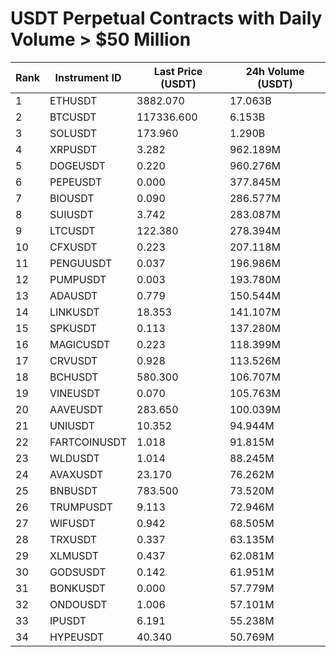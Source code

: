 # USDT Perpetual Contracts with Daily Volume > $50 Million

| Rank | Instrument ID | Last Price (USDT) | 24h Volume (USDT) |
|------|---------------|-------------------|-------------------|
| 1 | ETHUSDT | 3882.070 | 17.063B |
| 2 | BTCUSDT | 117336.600 | 6.153B |
| 3 | SOLUSDT | 173.960 | 1.290B |
| 4 | XRPUSDT | 3.282 | 962.189M |
| 5 | DOGEUSDT | 0.220 | 960.276M |
| 6 | PEPEUSDT | 0.000 | 377.845M |
| 7 | BIOUSDT | 0.090 | 286.577M |
| 8 | SUIUSDT | 3.742 | 283.087M |
| 9 | LTCUSDT | 122.380 | 278.394M |
| 10 | CFXUSDT | 0.223 | 207.118M |
| 11 | PENGUUSDT | 0.037 | 196.986M |
| 12 | PUMPUSDT | 0.003 | 193.780M |
| 13 | ADAUSDT | 0.779 | 150.544M |
| 14 | LINKUSDT | 18.353 | 141.107M |
| 15 | SPKUSDT | 0.113 | 137.280M |
| 16 | MAGICUSDT | 0.223 | 118.399M |
| 17 | CRVUSDT | 0.928 | 113.526M |
| 18 | BCHUSDT | 580.300 | 106.707M |
| 19 | VINEUSDT | 0.070 | 105.763M |
| 20 | AAVEUSDT | 283.650 | 100.039M |
| 21 | UNIUSDT | 10.352 | 94.944M |
| 22 | FARTCOINUSDT | 1.018 | 91.815M |
| 23 | WLDUSDT | 1.014 | 88.245M |
| 24 | AVAXUSDT | 23.170 | 76.262M |
| 25 | BNBUSDT | 783.500 | 73.520M |
| 26 | TRUMPUSDT | 9.113 | 72.946M |
| 27 | WIFUSDT | 0.942 | 68.505M |
| 28 | TRXUSDT | 0.337 | 63.135M |
| 29 | XLMUSDT | 0.437 | 62.081M |
| 30 | GODSUSDT | 0.142 | 61.951M |
| 31 | BONKUSDT | 0.000 | 57.779M |
| 32 | ONDOUSDT | 1.006 | 57.101M |
| 33 | IPUSDT | 6.191 | 55.238M |
| 34 | HYPEUSDT | 40.340 | 50.769M |
